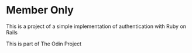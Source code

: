 # Member Only

This is a project of a simple implementation of authentication with Ruby on Rails

This is part of The Odin Project
